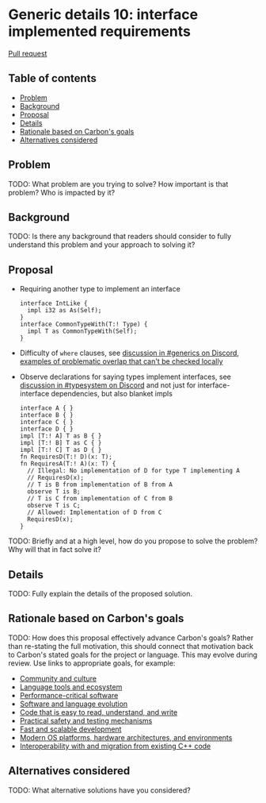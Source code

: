 # Generic details 10: interface implemented requirements

<!--
Part of the Carbon Language project, under the Apache License v2.0 with LLVM
Exceptions. See /LICENSE for license information.
SPDX-License-Identifier: Apache-2.0 WITH LLVM-exception
-->

[Pull request](https://github.com/carbon-language/carbon-lang/pull/1088)

<!-- toc -->

## Table of contents

-   [Problem](#problem)
-   [Background](#background)
-   [Proposal](#proposal)
-   [Details](#details)
-   [Rationale based on Carbon's goals](#rationale-based-on-carbons-goals)
-   [Alternatives considered](#alternatives-considered)

<!-- tocstop -->

## Problem

TODO: What problem are you trying to solve? How important is that problem? Who
is impacted by it?

## Background

TODO: Is there any background that readers should consider to fully understand
this problem and your approach to solving it?

## Proposal

-   Requiring another type to implement an interface
    ```
    interface IntLike {
      impl i32 as As(Self);
    }
    interface CommonTypeWith(T:! Type) {
      impl T as CommonTypeWith(Self);
    }
    ```
-   Difficulty of `where` clauses, see
    [discussion in #generics on Discord](https://discord.com/channels/655572317891461132/941071822756143115/941089885475962940),
    [examples of problematic overlap that can't be checked locally](https://gist.github.com/zygoloid/2023db2ac55cd517c6e2732e3c37fd08/revisions)
-   Observe declarations for saying types implement interfaces, see
    [discussion in #typesystem on Discord](https://discord.com/channels/655572317891461132/708431657849585705/938167784565792848)
    and not just for interface-interface dependencies, but also blanket impls

    ```
    interface A { }
    interface B { }
    interface C { }
    interface D { }
    impl [T:! A] T as B { }
    impl [T:! B] T as C { }
    impl [T:! C] T as D { }
    fn RequiresD(T:! D)(x: T);
    fn RequiresA(T:! A)(x: T) {
      // Illegal: No implementation of D for type T implementing A
      // RequiresD(x);
      // T is B from implementation of B from A
      observe T is B;
      // T is C from implementation of C from B
      observe T is C;
      // Allowed: Implementation of D from C
      RequiresD(x);
    }
    ```

TODO: Briefly and at a high level, how do you propose to solve the problem? Why
will that in fact solve it?

## Details

TODO: Fully explain the details of the proposed solution.

## Rationale based on Carbon's goals

TODO: How does this proposal effectively advance Carbon's goals? Rather than
re-stating the full motivation, this should connect that motivation back to
Carbon's stated goals for the project or language. This may evolve during
review. Use links to appropriate goals, for example:

-   [Community and culture](/docs/project/goals.md#community-and-culture)
-   [Language tools and ecosystem](/docs/project/goals.md#language-tools-and-ecosystem)
-   [Performance-critical software](/docs/project/goals.md#performance-critical-software)
-   [Software and language evolution](/docs/project/goals.md#software-and-language-evolution)
-   [Code that is easy to read, understand, and write](/docs/project/goals.md#code-that-is-easy-to-read-understand-and-write)
-   [Practical safety and testing mechanisms](/docs/project/goals.md#practical-safety-and-testing-mechanisms)
-   [Fast and scalable development](/docs/project/goals.md#fast-and-scalable-development)
-   [Modern OS platforms, hardware architectures, and environments](/docs/project/goals.md#modern-os-platforms-hardware-architectures-and-environments)
-   [Interoperability with and migration from existing C++ code](/docs/project/goals.md#interoperability-with-and-migration-from-existing-c-code)

## Alternatives considered

TODO: What alternative solutions have you considered?

